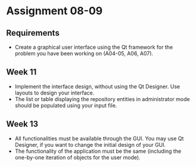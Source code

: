 # Assignment 08-09

## Requirements
- Create a graphical user interface using the Qt framework for the problem you have been working on (A04-05, A06, A07).

## Week 11
- Implement the interface design, without using the Qt Designer. Use layouts to design your interface.
- The list or table displaying the repository entities in administrator mode should be populated using your input file. 

## Week 13 
-	All functionalities must be available through the GUI. You may use Qt Designer, if you want to change the initial design of your GUI.
-	The functionality of the application must be the same (including the one-by-one iteration of objects for the user mode).
